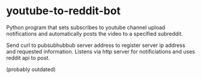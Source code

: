 # youtube-to-reddit-bot
Python program that sets subscribes to youtube channel upload notifications and automatically posts the video to a specified subreddit.

Send curl to pubsubhubbub server address to register server ip address and requested information. 
Listens via http server for notificiations and uses reddit api to post.

(probably outdated)
